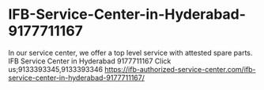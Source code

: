 # IFB-Service-Center-in-Hyderabad-9177711167
 In our service center, we offer a top level service with attested spare parts.   IFB Service Center in Hyderabad 9177711167 Click us;9133393345,9133393346      https://ifb-authorized-service-center.com/ifb-service-center-in-hyderabad-9177711167/
